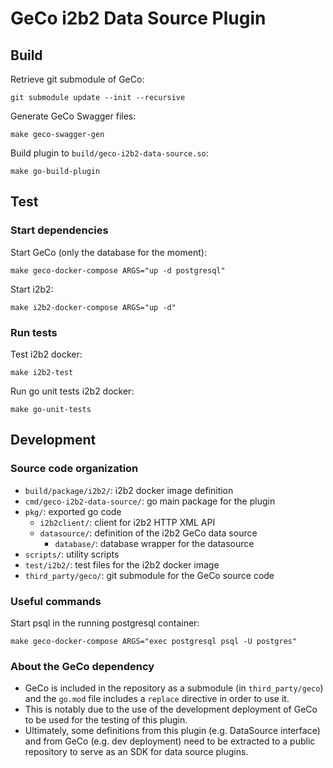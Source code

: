 # GeCo i2b2 Data Source Plugin

## Build
Retrieve git submodule of GeCo:
```shell
git submodule update --init --recursive
```

Generate GeCo Swagger files:
```shell
make geco-swagger-gen
```

Build plugin to `build/geco-i2b2-data-source.so`:
```shell
make go-build-plugin
```

## Test
### Start dependencies
Start GeCo (only the database for the moment):
```shell
make geco-docker-compose ARGS="up -d postgresql"
```

Start i2b2:
```shell
make i2b2-docker-compose ARGS="up -d"
```

### Run tests
Test i2b2 docker:
```shell
make i2b2-test
```

Run go unit tests i2b2 docker:
```shell
make go-unit-tests
```

## Development
### Source code organization
- `build/package/i2b2/`: i2b2 docker image definition
- `cmd/geco-i2b2-data-source/`: go main package for the plugin
- `pkg/`: exported go code
  - `i2b2client/`: client for i2b2 HTTP XML API
  - `datasource/`: definition of the i2b2 GeCo data source
    - `database/`: database wrapper for the datasource
- `scripts/`: utility scripts
- `test/i2b2/`: test files for the i2b2 docker image
- `third_party/geco/`: git submodule for the GeCo source code

### Useful commands
Start psql in the running postgresql container:
```shell
make geco-docker-compose ARGS="exec postgresql psql -U postgres"
```

### About the GeCo dependency
- GeCo is included in the repository as a submodule (in `third_party/geco`) and the `go.mod` file includes a `replace` directive in order to use it.
- This is notably due to the use of the development deployment of GeCo to be used for the testing of this plugin.
- Ultimately, some definitions from this plugin (e.g. DataSource interface) and from GeCo (e.g. dev deployment) need to be extracted to a public repository to serve as an SDK for data source plugins.
